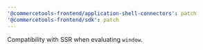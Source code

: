 ```yaml
---
'@commercetools-frontend/application-shell-connectors': patch
'@commercetools-frontend/sdk': patch
---
```


Compatibility with SSR when evaluating `window`.
